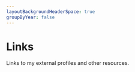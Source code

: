 ```yaml
---
layoutBackgroundHeaderSpace: true
groupByYear: false
---
```


# Links

Links to my external profiles and other resources.



